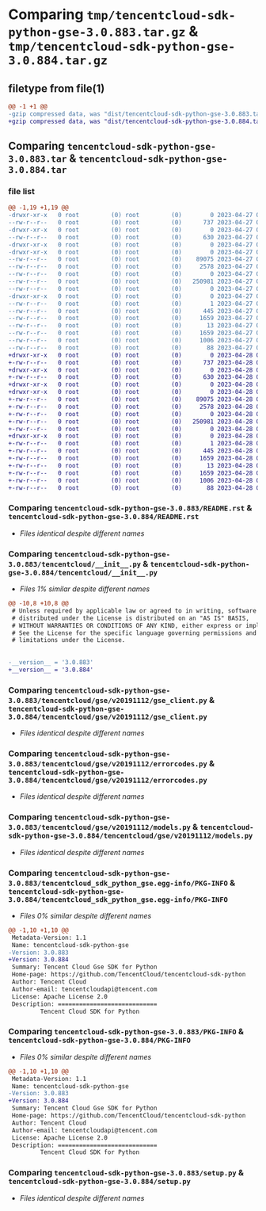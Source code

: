 # Comparing `tmp/tencentcloud-sdk-python-gse-3.0.883.tar.gz` & `tmp/tencentcloud-sdk-python-gse-3.0.884.tar.gz`

## filetype from file(1)

```diff
@@ -1 +1 @@
-gzip compressed data, was "dist/tencentcloud-sdk-python-gse-3.0.883.tar", last modified: Thu Apr 27 00:34:02 2023, max compression
+gzip compressed data, was "dist/tencentcloud-sdk-python-gse-3.0.884.tar", last modified: Fri Apr 28 02:20:45 2023, max compression
```

## Comparing `tencentcloud-sdk-python-gse-3.0.883.tar` & `tencentcloud-sdk-python-gse-3.0.884.tar`

### file list

```diff
@@ -1,19 +1,19 @@
-drwxr-xr-x   0 root         (0) root         (0)        0 2023-04-27 00:34:02.000000 tencentcloud-sdk-python-gse-3.0.883/
--rw-r--r--   0 root         (0) root         (0)      737 2023-04-27 00:34:02.000000 tencentcloud-sdk-python-gse-3.0.883/README.rst
-drwxr-xr-x   0 root         (0) root         (0)        0 2023-04-27 00:34:02.000000 tencentcloud-sdk-python-gse-3.0.883/tencentcloud/
--rw-r--r--   0 root         (0) root         (0)      630 2023-04-27 00:34:02.000000 tencentcloud-sdk-python-gse-3.0.883/tencentcloud/__init__.py
-drwxr-xr-x   0 root         (0) root         (0)        0 2023-04-27 00:34:02.000000 tencentcloud-sdk-python-gse-3.0.883/tencentcloud/gse/
-drwxr-xr-x   0 root         (0) root         (0)        0 2023-04-27 00:34:02.000000 tencentcloud-sdk-python-gse-3.0.883/tencentcloud/gse/v20191112/
--rw-r--r--   0 root         (0) root         (0)    89075 2023-04-27 00:34:02.000000 tencentcloud-sdk-python-gse-3.0.883/tencentcloud/gse/v20191112/gse_client.py
--rw-r--r--   0 root         (0) root         (0)     2578 2023-04-27 00:34:02.000000 tencentcloud-sdk-python-gse-3.0.883/tencentcloud/gse/v20191112/errorcodes.py
--rw-r--r--   0 root         (0) root         (0)        0 2023-04-27 00:34:02.000000 tencentcloud-sdk-python-gse-3.0.883/tencentcloud/gse/v20191112/__init__.py
--rw-r--r--   0 root         (0) root         (0)   250981 2023-04-27 00:34:02.000000 tencentcloud-sdk-python-gse-3.0.883/tencentcloud/gse/v20191112/models.py
--rw-r--r--   0 root         (0) root         (0)        0 2023-04-27 00:34:02.000000 tencentcloud-sdk-python-gse-3.0.883/tencentcloud/gse/__init__.py
-drwxr-xr-x   0 root         (0) root         (0)        0 2023-04-27 00:34:02.000000 tencentcloud-sdk-python-gse-3.0.883/tencentcloud_sdk_python_gse.egg-info/
--rw-r--r--   0 root         (0) root         (0)        1 2023-04-27 00:34:02.000000 tencentcloud-sdk-python-gse-3.0.883/tencentcloud_sdk_python_gse.egg-info/dependency_links.txt
--rw-r--r--   0 root         (0) root         (0)      445 2023-04-27 00:34:02.000000 tencentcloud-sdk-python-gse-3.0.883/tencentcloud_sdk_python_gse.egg-info/SOURCES.txt
--rw-r--r--   0 root         (0) root         (0)     1659 2023-04-27 00:34:02.000000 tencentcloud-sdk-python-gse-3.0.883/tencentcloud_sdk_python_gse.egg-info/PKG-INFO
--rw-r--r--   0 root         (0) root         (0)       13 2023-04-27 00:34:02.000000 tencentcloud-sdk-python-gse-3.0.883/tencentcloud_sdk_python_gse.egg-info/top_level.txt
--rw-r--r--   0 root         (0) root         (0)     1659 2023-04-27 00:34:02.000000 tencentcloud-sdk-python-gse-3.0.883/PKG-INFO
--rw-r--r--   0 root         (0) root         (0)     1006 2023-04-27 00:34:02.000000 tencentcloud-sdk-python-gse-3.0.883/setup.py
--rw-r--r--   0 root         (0) root         (0)       88 2023-04-27 00:34:02.000000 tencentcloud-sdk-python-gse-3.0.883/setup.cfg
+drwxr-xr-x   0 root         (0) root         (0)        0 2023-04-28 02:20:45.000000 tencentcloud-sdk-python-gse-3.0.884/
+-rw-r--r--   0 root         (0) root         (0)      737 2023-04-28 02:20:45.000000 tencentcloud-sdk-python-gse-3.0.884/README.rst
+drwxr-xr-x   0 root         (0) root         (0)        0 2023-04-28 02:20:45.000000 tencentcloud-sdk-python-gse-3.0.884/tencentcloud/
+-rw-r--r--   0 root         (0) root         (0)      630 2023-04-28 02:20:45.000000 tencentcloud-sdk-python-gse-3.0.884/tencentcloud/__init__.py
+drwxr-xr-x   0 root         (0) root         (0)        0 2023-04-28 02:20:45.000000 tencentcloud-sdk-python-gse-3.0.884/tencentcloud/gse/
+drwxr-xr-x   0 root         (0) root         (0)        0 2023-04-28 02:20:45.000000 tencentcloud-sdk-python-gse-3.0.884/tencentcloud/gse/v20191112/
+-rw-r--r--   0 root         (0) root         (0)    89075 2023-04-28 02:20:45.000000 tencentcloud-sdk-python-gse-3.0.884/tencentcloud/gse/v20191112/gse_client.py
+-rw-r--r--   0 root         (0) root         (0)     2578 2023-04-28 02:20:45.000000 tencentcloud-sdk-python-gse-3.0.884/tencentcloud/gse/v20191112/errorcodes.py
+-rw-r--r--   0 root         (0) root         (0)        0 2023-04-28 02:20:45.000000 tencentcloud-sdk-python-gse-3.0.884/tencentcloud/gse/v20191112/__init__.py
+-rw-r--r--   0 root         (0) root         (0)   250981 2023-04-28 02:20:45.000000 tencentcloud-sdk-python-gse-3.0.884/tencentcloud/gse/v20191112/models.py
+-rw-r--r--   0 root         (0) root         (0)        0 2023-04-28 02:20:45.000000 tencentcloud-sdk-python-gse-3.0.884/tencentcloud/gse/__init__.py
+drwxr-xr-x   0 root         (0) root         (0)        0 2023-04-28 02:20:45.000000 tencentcloud-sdk-python-gse-3.0.884/tencentcloud_sdk_python_gse.egg-info/
+-rw-r--r--   0 root         (0) root         (0)        1 2023-04-28 02:20:45.000000 tencentcloud-sdk-python-gse-3.0.884/tencentcloud_sdk_python_gse.egg-info/dependency_links.txt
+-rw-r--r--   0 root         (0) root         (0)      445 2023-04-28 02:20:45.000000 tencentcloud-sdk-python-gse-3.0.884/tencentcloud_sdk_python_gse.egg-info/SOURCES.txt
+-rw-r--r--   0 root         (0) root         (0)     1659 2023-04-28 02:20:45.000000 tencentcloud-sdk-python-gse-3.0.884/tencentcloud_sdk_python_gse.egg-info/PKG-INFO
+-rw-r--r--   0 root         (0) root         (0)       13 2023-04-28 02:20:45.000000 tencentcloud-sdk-python-gse-3.0.884/tencentcloud_sdk_python_gse.egg-info/top_level.txt
+-rw-r--r--   0 root         (0) root         (0)     1659 2023-04-28 02:20:45.000000 tencentcloud-sdk-python-gse-3.0.884/PKG-INFO
+-rw-r--r--   0 root         (0) root         (0)     1006 2023-04-28 02:20:45.000000 tencentcloud-sdk-python-gse-3.0.884/setup.py
+-rw-r--r--   0 root         (0) root         (0)       88 2023-04-28 02:20:45.000000 tencentcloud-sdk-python-gse-3.0.884/setup.cfg
```

### Comparing `tencentcloud-sdk-python-gse-3.0.883/README.rst` & `tencentcloud-sdk-python-gse-3.0.884/README.rst`

 * *Files identical despite different names*

### Comparing `tencentcloud-sdk-python-gse-3.0.883/tencentcloud/__init__.py` & `tencentcloud-sdk-python-gse-3.0.884/tencentcloud/__init__.py`

 * *Files 1% similar despite different names*

```diff
@@ -10,8 +10,8 @@
 # Unless required by applicable law or agreed to in writing, software
 # distributed under the License is distributed on an "AS IS" BASIS,
 # WITHOUT WARRANTIES OR CONDITIONS OF ANY KIND, either express or implied.
 # See the License for the specific language governing permissions and
 # limitations under the License.
 
 
-__version__ = '3.0.883'
+__version__ = '3.0.884'
```

### Comparing `tencentcloud-sdk-python-gse-3.0.883/tencentcloud/gse/v20191112/gse_client.py` & `tencentcloud-sdk-python-gse-3.0.884/tencentcloud/gse/v20191112/gse_client.py`

 * *Files identical despite different names*

### Comparing `tencentcloud-sdk-python-gse-3.0.883/tencentcloud/gse/v20191112/errorcodes.py` & `tencentcloud-sdk-python-gse-3.0.884/tencentcloud/gse/v20191112/errorcodes.py`

 * *Files identical despite different names*

### Comparing `tencentcloud-sdk-python-gse-3.0.883/tencentcloud/gse/v20191112/models.py` & `tencentcloud-sdk-python-gse-3.0.884/tencentcloud/gse/v20191112/models.py`

 * *Files identical despite different names*

### Comparing `tencentcloud-sdk-python-gse-3.0.883/tencentcloud_sdk_python_gse.egg-info/PKG-INFO` & `tencentcloud-sdk-python-gse-3.0.884/tencentcloud_sdk_python_gse.egg-info/PKG-INFO`

 * *Files 0% similar despite different names*

```diff
@@ -1,10 +1,10 @@
 Metadata-Version: 1.1
 Name: tencentcloud-sdk-python-gse
-Version: 3.0.883
+Version: 3.0.884
 Summary: Tencent Cloud Gse SDK for Python
 Home-page: https://github.com/TencentCloud/tencentcloud-sdk-python
 Author: Tencent Cloud
 Author-email: tencentcloudapi@tencent.com
 License: Apache License 2.0
 Description: ============================
         Tencent Cloud SDK for Python
```

### Comparing `tencentcloud-sdk-python-gse-3.0.883/PKG-INFO` & `tencentcloud-sdk-python-gse-3.0.884/PKG-INFO`

 * *Files 0% similar despite different names*

```diff
@@ -1,10 +1,10 @@
 Metadata-Version: 1.1
 Name: tencentcloud-sdk-python-gse
-Version: 3.0.883
+Version: 3.0.884
 Summary: Tencent Cloud Gse SDK for Python
 Home-page: https://github.com/TencentCloud/tencentcloud-sdk-python
 Author: Tencent Cloud
 Author-email: tencentcloudapi@tencent.com
 License: Apache License 2.0
 Description: ============================
         Tencent Cloud SDK for Python
```

### Comparing `tencentcloud-sdk-python-gse-3.0.883/setup.py` & `tencentcloud-sdk-python-gse-3.0.884/setup.py`

 * *Files identical despite different names*

